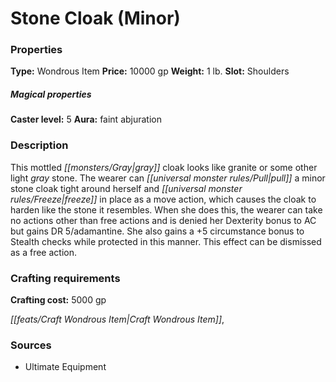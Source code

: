 ﻿---
Title: "Stone Cloak (Minor)"
Type: "Wondrous Item"
Price: "10000 gp"
Weight: "1 lb."
Slot: "Shoulders"
Caster level: "5"
Aura: "faint abjuration"
Description: |
  "This mottled gray cloak looks like granite or some other light gray stone. The wearer can pull a _minor stone cloak_ tight around herself and freeze in place as a move action, which causes the cloak to harden like the stone it resembles. When she does this, the wearer can take no actions other than free actions and is denied her Dexterity bonus to AC but gains DR 5/adamantine. She also gains a +5 circumstance bonus to Stealth checks while protected in this manner. This effect can be dismissed as a free action."
Crafting cost: "5000 gp"
Sources: "['Ultimate Equipment']"
---

# Stone Cloak (Minor)

### Properties

**Type:** Wondrous Item **Price:** 10000 gp **Weight:** 1 lb. **Slot:** Shoulders

##### Magical properties

**Caster level:** 5 **Aura:** faint abjuration

### Description

This mottled _[[monsters/Gray|gray]]_ cloak looks like granite or some other light _gray_ stone. The wearer can _[[universal monster rules/Pull|pull]]_ a minor stone cloak tight around herself and _[[universal monster rules/Freeze|freeze]]_ in place as a move action, which causes the cloak to harden like the stone it resembles. When she does this, the wearer can take no actions other than free actions and is denied her Dexterity bonus to AC but gains DR 5/adamantine. She also gains a +5 circumstance bonus to Stealth checks while protected in this manner. This effect can be dismissed as a free action.

### Crafting requirements

**Crafting cost:** 5000 gp

_[[feats/Craft Wondrous Item|Craft Wondrous Item]]_,

### Sources

* Ultimate Equipment